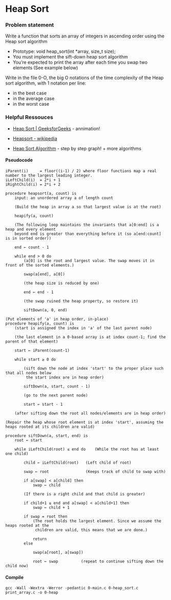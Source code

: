 # **Heap Sort**

### **Problem statement**
Write a function that sorts an array of integers in ascending order using the Heap sort algorithm

* Prototype: void heap_sort(int *array, size_t size);
* You must implement the sift-down heap sort algorithm
* You’re expected to print the array after each time you swap two elements (See example below)

Write in the file 0-O, the big O notations of the time complexity of the Heap sort algorithm, with 1 notation per line:

* in the best case
* in the average case
* in the worst case

### **Helpful Ressouces**

* [Heap Sort | GeeksforGeeks](https://www.youtube.com/watch?v=MtQL_ll5KhQ) - annimation!

* [Heapsort - wikipedia](https://en.wikipedia.org/wiki/Heapsort#Pseudocode)

* [Heap Sort Algorithm](https://www.programiz.com/dsa/heap-sort) - step by step graph! + more algorithms
#### **Pseudocode**
```
iParent(i)     = floor((i-1) / 2) where floor functions map a real number to the largest leading integer.
iLeftChild(i)  = 2*i + 1
iRightChild(i) = 2*i + 2
```

```
procedure heapsort(a, count) is
	input: an unordered array a of length count

	(Build the heap in array a so that largest value is at the root)

	heapify(a, count)

	(The following loop maintains the invariants that a[0:end] is a heap and every element
	beyond end is greater than everything before it (so a[end:count] is in sorted order))

	end ← count - 1

	while end > 0 do
		(a[0] is the root and largest value. The swap moves it in front of the sorted elements.)

		swap(a[end], a[0])

		(the heap size is reduced by one)

		end ← end - 1

		(the swap ruined the heap property, so restore it)

		siftDown(a, 0, end)

```


```
(Put elements of 'a' in heap order, in-place)
procedure heapify(a, count) is
    (start is assigned the index in 'a' of the last parent node)

	(the last element in a 0-based array is at index count-1; find the parent of that element)

	start ← iParent(count-1)

    while start ≥ 0 do

		(sift down the node at index 'start' to the proper place such that all nodes below
         the start index are in heap order)

		siftDown(a, start, count - 1)

		(go to the next parent node)

		start ← start - 1

	(after sifting down the root all nodes/elements are in heap order)

(Repair the heap whose root element is at index 'start', assuming the heaps rooted at its children are valid)

procedure siftDown(a, start, end) is
    root ← start

    while iLeftChild(root) ≤ end do    (While the root has at least one child)

		child ← iLeftChild(root)   (Left child of root)

		swap ← root                (Keeps track of child to swap with)

        if a[swap] < a[child] then
            swap ← child

		(If there is a right child and that child is greater)

		if child+1 ≤ end and a[swap] < a[child+1] then
            swap ← child + 1

		if swap = root then
            (The root holds the largest element. Since we assume the heaps rooted at the
             children are valid, this means that we are done.)

			return
        else

			swap(a[root], a[swap])

			root ← swap          (repeat to continue sifting down the child now)
```

#### **Compile**

```
gcc -Wall -Wextra -Werror -pedantic 0-main.c 0-heap_sort.c print_array.c -o 0-heap
```
